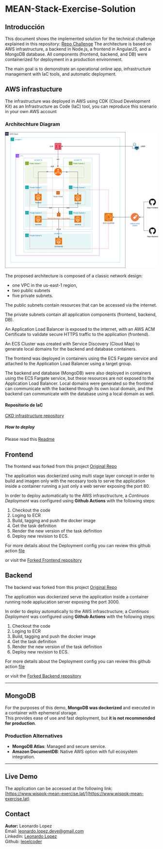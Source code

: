 # MEAN-Stack-Exercise-Solution

## Introducción
This document shows the implemented solution for the technical challenge explained in this repository:
[Repo Challenge](https://github.com/dram2093/MEAN-Stack-Exercise-Requirements)
The architecture is based on AWS infrastructure, a backend in Node.js, a frontend in AngularJS, and a MongoDB database. All components (frontend, backend, and DB) were containerized for deployment in a production environment.

The main goal is to demonstrate an operational online app, infrastructure management with IaC tools, and automatic deployment.

## AWS infrastucture

The infrastructure was deployed in AWS using CDK (Cloud Development Kit) as an Infrastructure as Code (IaC) tool, you can reproduce this scenario in your own AWS account

### Architechture Diagram
![Diagrama de Infraestructura](./assets/Diagram.png)

The proposed architecture is composed of a classic network design:
- one VPC in the us-east-1 region,
- two public subnets
- five private subnets.

The public subnets contain resources that can be accessed via the internet.

The private subnets contain all application components (frontend, backend, DB).

An Application Load Balancer is exposed to the internet, with an AWS ACM Certificate to validate secure HTTPS traffic to the application (frontend).

An ECS Cluster was created with Service Discovery (Cloud Map) to generate local domains for the backend and database containers.

The frontend was deployed in containers using the ECS Fargate service and attached to the Application Load Balancer using a target group.

The backend and database (MongoDB) were also deployed in containers using the ECS Fargate service, but these resources are not exposed to the Application Load Balancer. Local domains were generated so the frontend can communicate with the backend through its own local domain, and the backend can communicate with the database using a local domain as well.

#### Repositorio de IaC
[CKD infrastructure repository ](https://github.com/leoelcoder/mean-stack-exercise-infrastructure)


##### How to deploy
Please read this [Readme](https://github.com/leoelcoder/mean-stack-exercise-infrastructure/blob/master/README.md)


## Frontend
The frontend was forked from this project [Original Repo](https://github.com/dram2093/MEAN-Stack-User-Registration-Front-End)

The application was dockerized using multi stage layer concept in order to build and imagen only with the necesary tools
to serve the application inside a container running a just only a web server exposing the  port 80.

In order to deploy automatically to the AWS infrasctructure, a *Continuos Deployment* was configured using
**Github Actions** with the following steps:
1. Checkout the code
2. Loging to ECR
3. Build, tagging and push the docker image
4. Get the task definition
5. Render the new version of the task definition
6. Deploy new revision to ECS.

For more details about the Deployment config you can review this github action [file](https://github.com/leoelcoder/MEAN-Stack-User-Registration-Front-End/blob/master/.github/workflows/deploy.yml)

or visit the [Forked Frontend repository](https://github.com/leoelcoder/MEAN-Stack-User-Registration-Front-End)

## Backend
The backend was forked from this project [Original Repo](https://github.com/dram2093/MEAN-Stack-User-Registration-Back-End)

The application was dockerized serve the application inside a container running node applucation server exposing the port 3000.

In order to deploy automatically to the AWS infrasctructure, a *Continuos Deployment* was configured using
**Github Actions** with the following steps:
1. Checkout the code
2. Loging to ECR
3. Build, tagging and push the docker image
4. Get the task definition
5. Render the new version of the task definition
6. Deploy new revision to ECS.

For more details about the Deployment config you can review this github action [file](https://github.com/leoelcoder/MEAN-Stack-User-Registration-Back-End/blob/master/.github/workflows/deploy.yml)

or visit the [Forked Backend repository](https://github.com/leoelcoder/MEAN-Stack-User-Registration-Back-End)

---

## MongoDB
For the purposes of this demo, **MongoDB was dockerized** and executed in a container with ephemeral storage.  
This provides ease of use and fast deployment, but **it is not recommended for production**.  

### Production Alternatives
- **MongoDB Atlas**: Managed and secure service.  
- **Amazon DocumentDB**: Native AWS option with full ecosystem integration.  

---

## Live Demo
The application can be accessed at the following link:  
[https://www.wispok-mean-exercise.lat/](https://www.wispok-mean-exercise.lat)

## Contact
**Autor:** Leonardo Lopez  
Email: [leonardo.lopez.deve@gmail.com](mailto:leonardo.lopez.deve@gmail.com)  
LinkedIn: [Leonardo Lopez](https://www.linkedin.com/in/leonardo-lopez-16944a51/)  
Github: [leoelcoder](https://github.com/leoelcoder)

